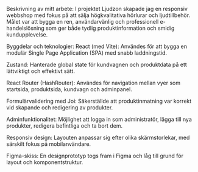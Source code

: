  Beskrivning av mitt arbete:
I projektet Ljudzon skapade jag en responsiv webbshop med fokus på att sälja högkvalitativa hörlurar och ljudtillbehör. Målet var att bygga en ren, användarvänlig och professionell e-handelslösning som ger både tydlig produktinformation och smidig kundupplevelse.

Byggdelar och teknologier:
React (med Vite): Användes för att bygga en modulär Single Page Application (SPA) med snabb laddningstid.

Zustand: Hanterade global state för kundvagnen och produktdata på ett lättviktigt och effektivt sätt.

React Router (HashRouter): Användes för navigation mellan vyer som startsida, produktsida, kundvagn och adminpanel.

Formulärvalidering med Joi: Säkerställde att produktinmatning var korrekt vid skapande och redigering av produkter.

Adminfunktionalitet: Möjlighet att logga in som administratör, lägga till nya produkter, redigera befintliga och ta bort dem.

Responsiv design: Layouten anpassar sig efter olika skärmstorlekar, med särskilt fokus på mobilanvändare.

Figma-skiss: En designprototyp togs fram i Figma och låg till grund för layout och komponentstruktur.

